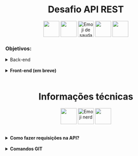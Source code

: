 <h1 align='center'>Desafio API REST</h1>

<p align="center">
  <img src="https://cdn.jsdelivr.net/gh/devicons/devicon@latest/icons/java/java-original-wordmark.svg" height="50px"/>
  <img src="https://cdn.jsdelivr.net/gh/devicons/devicon@latest/icons/spring/spring-original-wordmark.svg" height="50px"/>
  <img src="https://em-content.zobj.net/source/microsoft-teams/363/saluting-face_1fae1.png" alt="Emoji de saudação" height="50px" />
  <img src="https://cdn.jsdelivr.net/gh/devicons/devicon@latest/icons/typescript/typescript-original.svg" height="50px"/>
  <img src="https://cdn.jsdelivr.net/gh/devicons/devicon@latest/icons/angularjs/angularjs-original.svg" height="50px"/>
</p>

<h3>Objetivos:</h3>

<details>
<summary>Back-end</summary>
<br>

<details>
<br>

<summary><b>Fazer um fork do projeto Cardinalidade, e utilizar os conhecimentos obtidos em Java para:</b></summary>

<p>Desenvolver métodos nos controllers que utilizem os verbos:</p>

    * GET       ==>     Deve retornar dados de leitura ao realizar as requisições; 
    * POST      ==>     Deve permitir a inclusão de dados na API;
    * PUT       ==>     Deve ser utilizado para fazer mudanças de múltiplos campos;
    * DELETE    ==>     Deve ser utilizado para excluir informações da API;
    * PATCH     ==>     Deve ser utilizado para realizar mudanças de campos específicos;

</details>
<br>

<details>
<summary><b>Utilizar das boas práticas de programação:</b></summary>
<br>

<p>Cada classe, deve ter a sua responsabilidade única, para tornar o projeto mais simples e de fácil manutenção. A estrutura atual contém:</p>

    -> Classes DTO para controlar e formatar os dados de saída da aplicação;
    -> Classes de Utilidade (Util) onde atualmente temos métodos de formatação de texto e campos de data; 
    -> Classes de Validação (Validation) onde ficará toda a lógica de validação das informações recebidas;

</details>
<br>

<details>
<summary><b>"Testar antes de ir para o ar":</b></summary>
<br>

<p>Existem muitas possibilidades de testes para a aplicação, que vão desde verificar se os campos x, y ou z estão vazios ou nulos, até verificações em repositórios. É possível utilizar o Postman ou Insomnia para verificar os retornos, mas, isso seria muito demorado e custoso.</p>

<p>Para se ter ideia, somente para o desenvolvimento do método de cadastrar um comprador, mais de 20 cenários de testes foram necessários, e ainda outros cenários precisarão ser desenvolvidos, a medida que a aplicação vai se encorpando.</p>

<p>Por isso, é necessário a realização de testes unitários (inicialmente somente a nível de código), utilizando o JUnit e Mockito, e a regra da aplicação é realizar testes de todas as classes que contenham algum tipo de validação, como as classes <b>validation</b> e <b>service</b>, por exemplo, que terão contato com repositorys e regras de validação.</p>

<p>As classes mais críticas para testes, serão primeiramente as classes de serviço e de validação, mas, a medida em que a aplicação for sendo desenvolvida e ficando mais completa, outras possibilidades de testes serão avaliadas para tentar deixar o projeto menos propenso a falhas de desenvolvimento.</p>

    Para verificar os testes já existentes, basta acessar o seguinte diretório:

    -> src/test/java/com/pedidos

<details>
<summary><b>Entendendo a função de cada diretório do pacote de testes:</b></summary>
<br>

<details>
<summary><b>Factory:</b></summary>
<br>

<p>Aqui terá métodos com instâncias de classes, para facilitar na utilização de mocks durante os testes.</p>

<p>Por exemplo, em vez de fazermos isto sempre que tivermos que ter dados de um comprador cadastrado:</p>

    Comprador comprador = new Comprador(
    "nome", "sobrenome", LocalDate.of(1990, 11, 25)...
    );

<p>Basta utilizar os métodos das classes Factory, e lá já teremos as instâncias desenvolvidas e adaptadas para cada cenário de testes, tornando o código mais reutilizável e de fácil manutenção.</p>

</details>
<br>

<details>
<summary><b>Service:</b></summary>
<br>

<p>As classes de serviço ficarão responsáveis por conectar os dados recebidos dos controllers as classes de validação, e caso as validações apontem erros, deverá tratar os dados nos repository's.</p>

</details>
<br>

<details>
<summary><b>Util:</b></summary>
<br>

<p>Aqui ficarão classes úteis, atualmente ela disponibiliza métodos para padronização dos tipos de textos recebidos da API e disponibiliza métodos de formatação para campos de data.</p>

</details>
<br>

<details>
<summary><b>Validation:</b></summary>
<br>

<p>Aqui ficará localizado as regras de negócios. Geralmente as validações de dados recebidos da API passarão por essas classes. Nelas, temos uma estrutura preparada para validar cada método disponível nos controllers, e o seu objetivo é garantir que todos os dados necessários para a aplicação prosseguir com as requisições estão sendo recebidos da forma correta.</p>

</details>

</details>

</details>

</details>
<br>

<details>
<summary><b>Front-end (em breve)</b></summary>
<br>

<details>
<summary><b>Dar vida a aplicação!</b></summary>
<br>

<p>Através do framework Angular, o objetivo será conectar a API numa estrutura visual, onde seja possível utilizar de todos os métodos disponíveis nos controladores da aplicação back-end!</p>

<p>Algumas das ideias são:</p>

    -> Criar uma tela de HomePage que introduza o propósito da aplicação;
    -> Criar uma tela de formulário para cadastro do comprador;
    -> Criar uma seção para edição/atualização dos dados cadastrais;
    -> Deixar disponível uma seção para exclusão dos dados do comprador da aplicação;
    -> Criar uma listagem de compradores e utilizar dos recursos de paginação para organizar as informações recebidas;
    -> Tornar a aplicação personalizada, responsiva e que traga uma boa experiência aos acessantes;
    -> ...

</details>

</details>
<br>

<h1 align='center'>Informações técnicas</h1>

<p align='center'>

<img src="https://cdn.jsdelivr.net/gh/devicons/devicon@latest/icons/postman/postman-original.svg" style='height: 50px'/>

<img src="https://em-content.zobj.net/source/microsoft-teams/363/nerd-face_1f913.png" alt="Emoji nerd" style='height: 50px'>

<img src="https://cdn.jsdelivr.net/gh/devicons/devicon@latest/icons/insomnia/insomnia-original.svg" style='height: 50px'/>

</p>
<br>

<details>
<summary><b>Como fazer requisições na API?</b></summary>
<br>

<p>É aconselhável que seja utilizado o <b>Postman</b> ou <b>Insomnia</b> para realizar as requisições, mas, sinta-se livre para utilizar das ferramentas que melhor preferir!</p>

<details>
<summary><b>Comprador Controller</b></summary>
<br>

<details>
<summary><b>Cadastrar</b></summary>
<br>

<p>Para cadastrar um comprador, precisamos fazer uma requisição do tipo POST e enviar os dados no formato JSON da seguinte forma: </p>

    POST -> http://localhost:8080/comprador
    
            {
                "nome" : "Heather",
                "sobrenome" : "Mason",
                "dataNascimento" : "1985-02-25",
                "cpf" : "12345678901",
                "endereco": {
                    "cep" : "01001-000",
                    "logradouro": "Praça da Sé",
                    "bairro": "Sé",
                    "numero": "4875",
                    "complemento": "CS 1",
                    "cidade": {
                        "nome": "São Paulo",
                        "estado": {
                            "nome": "São Paulo"
                        }
                    },
                    "uf": "sp"
                }
            }


</details>
<br>

<details>
<summary><b>Cadastrar vários compradores (método para testes)</b></summary>
<br>

<p>Caso deseje testar a paginação da aplicação, ou mesmo, verificar o funcionamento dos métodos disponíveis, pense em utilizar a criação de compradores em massa.</p>

<p>Esse método aceita um array de compradores, o que permite fazer vários cadastros de uma só vez.</p>

    POST -> http://localhost:8080/test

<br>
<details>
<summary>JSON para criar cadastros</summary>

<p>Dez registros para realizar testes de povoamento dos dados na aplicação:</p>

    [
        {
        "nome": "Asuma",
        "sobrenome": "Sarutobi",
        "dataNascimento": "1980-05-10",
        "cpf": "12345678901",
        "endereco": {
        "cep": "01001-001",
        "logradouro": "Rua das Kunais",
        "bairro": "Konoha Centro",
        "numero": "101",
        "complemento": "Ap 1",
        "cidade": {
        "nome": "Konoha",
        "estado": {
        "nome": "País do Fogo"
        }
        },
        "uf": "pf"
        }
        },
        
        {
        "nome": "Boruto",
        "sobrenome": "Uzumaki",
        "dataNascimento": "2005-03-27",
        "cpf": "12345678902",
        "endereco": {
        "cep": "01001-002",
        "logradouro": "Avenida Chakra",
        "bairro": "Konoha Sul",
        "numero": "202",
        "complemento": "Casa 2",
        "cidade": {
        "nome": "Konoha",
        "estado": {
        "nome": "País do Fogo"
        }
        },
        "uf": "pf"
        }
        },
        
        {
        "nome": "Choji",
        "sobrenome": "Akimichi",
        "dataNascimento": "1992-06-11",
        "cpf": "12345678903",
        "endereco": {
        "cep": "01001-003",
        "logradouro": "Travessa Ichiraku",
        "bairro": "Bairro da Folha",
        "numero": "303",
        "complemento": "Fundos",
        "cidade": {
        "nome": "Konoha",
        "estado": {
        "nome": "País do Fogo"
        }
        },
        "uf": "pf"
        }
        },
        
        {
        "nome": "Deidara",
        "sobrenome": "Iwagakure",
        "dataNascimento": "1988-12-05",
        "cpf": "12345678904",
        "endereco": {
        "cep": "01001-004",
        "logradouro": "Alameda da Arte Explosiva",
        "bairro": "Vila da Pedra",
        "numero": "404",
        "complemento": "Ateliê",
        "cidade": {
        "nome": "Iwa",
        "estado": {
        "nome": "País da Terra"
        }
        },
        "uf": "pt"
        }
        },
        
        {
        "nome": "Gaara",
        "sobrenome": "Sabaku",
        "dataNascimento": "1993-01-19",
        "cpf": "12345678905",
        "endereco": {
        "cep": "01001-005",
        "logradouro": "Rua da Areia Vermelha",
        "bairro": "Vila Oculta da Areia",
        "numero": "505",
        "complemento": "Residência Kazekage",
        "cidade": {
        "nome": "Suna",
        "estado": {
        "nome": "País do Vento"
        }
        },
        "uf": "pv"
        }
        },
        
        {
        "nome": "Hinata",
        "sobrenome": "Hyuga",
        "dataNascimento": "1991-07-28",
        "cpf": "12345678906",
        "endereco": {
        "cep": "01001-006",
        "logradouro": "Avenida Byakugan",
        "bairro": "Vila Hyuga",
        "numero": "606",
        "complemento": "Térreo",
        "cidade": {
        "nome": "Konoha",
        "estado": {
        "nome": "País do Fogo"
        }
        },
        "uf": "pf"
        }
        },
        
        {
        "nome": "Ino",
        "sobrenome": "Yamanaka",
        "dataNascimento": "1993-09-03",
        "cpf": "12345678907",
        "endereco": {
        "cep": "01001-007",
        "logradouro": "Rua das Flores Mentais",
        "bairro": "Vila Flor",
        "numero": "707",
        "complemento": "Loja",
        "cidade": {
        "nome": "Konoha",
        "estado": {
        "nome": "País do Fogo"
        }
        },
        "uf": "pf"
        }
        },
        
        {
        "nome": "Jiraiya",
        "sobrenome": "Sannin",
        "dataNascimento": "1960-02-14",
        "cpf": "12345678908",
        "endereco": {
        "cep": "01001-008",
        "logradouro": "Travessa dos Sábios",
        "bairro": "Monte Myoboku",
        "numero": "808",
        "complemento": "Casa 8",
        "cidade": {
        "nome": "Monte Myoboku",
        "estado": {
        "nome": "Terras Sábias"
        }
        },
        "uf": "ts"
        }
        },
        
        {
        "nome": "Kakashi",
        "sobrenome": "Hatake",
        "dataNascimento": "1983-09-15",
        "cpf": "12345678909",
        "endereco": {
        "cep": "01001-009",
        "logradouro": "Rua do Sharingan",
        "bairro": "Colina Kakashi",
        "numero": "909",
        "complemento": "Sala de Leitura",
        "cidade": {
        "nome": "Konoha",
        "estado": {
        "nome": "País do Fogo"
        }
        },
        "uf": "pf"
        }
        },
        
        {
        "nome": "Lee",
        "sobrenome": "Rock",
        "dataNascimento": "1994-03-18",
        "cpf": "12345678910",
        "endereco": {
        "cep": "01001-010",
        "logradouro": "Alameda da Juventude",
        "bairro": "Vila da Força",
        "numero": "1010",
        "complemento": "Dojo",
        "cidade": {
        "nome": "Konoha",
        "estado": {
        "nome": "País do Fogo"
        }
        },
        "uf": "pf"
        }
        }
    ]


</details>

</details>
<br>

<details>
<summary><b>Listar todos os compradores</b></summary>
<br>

<p>Para obtermos a lista de todos os compradores cadastrados na aplicação, precisamos fazer uma requisição GET da seguinte forma:</p>

    GET -> http://localhost:8080/comprador

<p>Essa listagem trará dez registros por vez, por conta da configuração de paginação padrão aplicada no projeto, e a ordem de exibição será com base no nome, ou seja, primeiro os compradores com nome <b>A</b> depois os com nome <b>B</b> e assim por diante.</p>

<p>Porém, é possível personalizar o modo de exibição da lista de compradores da seguinte forma:</p>

    Infos sobre os parâmetros passados na URL de requisição:

    size -> É a quantidade de arquivos que desejamos trazer ao listar os compradores, por exemplo, 10 compradores por página (page = 10)
    page -> É o número da página que desejamos visualizar (lembrando que os registros começam de page = 0)
    sort -> É o parâmetro de ordenação que desejamos levar em conta, por exemplo, ordenar     
    
    Exemplos de requisições possíveis:

    Listar pela ordenação do parâmetro em forma decrescente Z-A ou Maior número ao Menor
    GET -> http://localhost:8080/comprador?sort=nome_parametro,desc 

    Listar pela ordenação do parâmetro em forma crescente (padrão) A-Z Menor número ao Maior
    GET -> http://localhost:8080/comprador?sort=nome_parametro

    Listar somente uma quantidade específica de dados por vez, por exmeplo, 3 registros por cada página
    GET -> http://localhost:8080/comprador?size=3
    
    Listar iniciando de uma página específica (o padrão trará 10 registros por página, caso tenhamos 20 cadastros somente seriam vistos na próxima página)
    GET -> http://localhost:8080/comprador?page=1

    Listar personalizando vários parâmetros (10 registros por página, iniciando da página "2" e organizando em ordem crescente (padrão) pelo parâmetro nome):
    GET -> http://localhost:8080/comprador?size=10&page=1&sort=nome

</details>
<br>

</details>

</details>
<br>

<!--Comandos GIT-->
<details>
<summary><b>Comandos GIT</b></summary>
<br>

<details>
<summary>Enviar branch local para o repositório remoto</summary>
<br>

<p>
    Caso uma branch seja criada localmente, e não esteja disponível no repositório remoto, é possível enviá-la utilizando o seguinte comando:
</p>

    git push origin nome_branch_a_ser_enviada
</details>
<br>

<details>
<summary><b>Para verificar todas as branches remotas disponíveis, utilize o comando:</b></summary>
<br>

    git branch -r
</details>
<br>

<details>
<summary>
<b>
Para verificar todas as branches (locais e remotas), utilize o comando:
</b> 
</summary>
<br>

    git branch -a
</details>
<br>

<details>
<summary>
Para atualizar todas as branches do repositório local com as últimas alterações do repositório remoto, você pode usar o comando a seguir:
</summary>
<br>

    git fetch --all
</details>
<br>

<details>
<summary><b>Atualize as suas branches locais, uma por vez: Cada branch local precisa ser atualizada manualmente com o comando abaixo (enquanto você está dentro da branch local que deseja atualizar):
</b></summary>
<br>

    git pull origin nome-da-branch
</details>
<br>

</details>
<br>
